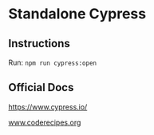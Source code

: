 # Standalone Cypress
## Instructions
Run: `npm run cypress:open`

## Official Docs
https://www.cypress.io/

www.coderecipes.org